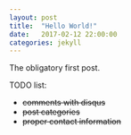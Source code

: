 ```yaml
---
layout: post
title:  "Hello World!"
date:   2017-02-12 22:00:00
categories: jekyll
---
```


The obligatory first post.

TODO list:

* <s>comments with disqus</s>
* <s>post categories</s>
* <s>proper contact information</s>
